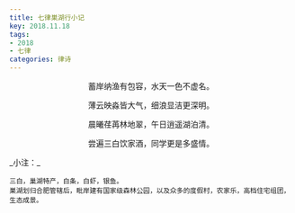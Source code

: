 ```yaml
---
title: 七律巣湖行小记
key: 2018.11.18
tags: 
- 2018
- 七律
categories: 律诗
---
```


<p align="center">蓄岸纳渔有包容，水天一色不虚名。
</p>
<p align="center">薄云映淼皆大气，细浪显洁更深明。
</p>
<p align="center">晨曦荏苒林地翠，午日逍遥湖泊清。
</p>
<p align="center">尝遍三白饮家酒，同学更是多盛情。
</p>
_小注：_

```
三白，巢湖特产，白条，白虾，银鱼。
巣湖划归合肥管辖后，毗岸建有国家级森林公园，以及众多的度假村，农家乐，高档住宅组团，生态成景。
```